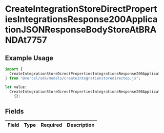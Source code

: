 # CreateIntegrationStoreDirectPropertiesIntegrationsResponse200ApplicationJSONResponseBodyStoreAtBRANDAt7757

## Example Usage

```typescript
import {
  CreateIntegrationStoreDirectPropertiesIntegrationsResponse200ApplicationJSONResponseBodyStoreAtBRANDAt7757,
} from "@vercel/sdk/models/createintegrationstoredirectop.js";

let value:
  CreateIntegrationStoreDirectPropertiesIntegrationsResponse200ApplicationJSONResponseBodyStoreAtBRANDAt7757 =
    {};
```

## Fields

| Field       | Type        | Required    | Description |
| ----------- | ----------- | ----------- | ----------- |